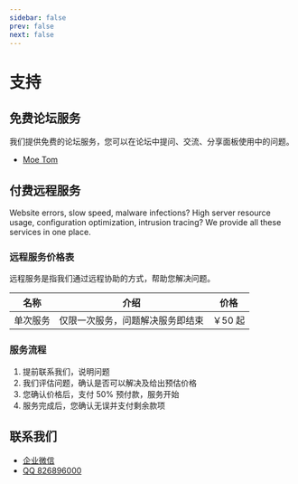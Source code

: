 ```yaml
---
sidebar: false
prev: false
next: false
---
```


# 支持

## 免费论坛服务

我们提供免费的论坛服务，您可以在论坛中提问、交流、分享面板使用中的问题。

- [Moe Tom](https://tom.moe)

## 付费远程服务

Website errors, slow speed, malware infections? High server resource usage, configuration optimization, intrusion tracing? We provide all these services in one place.

### 远程服务价格表

远程服务是指我们通过远程协助的方式，帮助您解决问题。

| 名称   | 介绍               | 价格    |
| ---- | ---------------- | ----- |
| 单次服务 | 仅限一次服务，问题解决服务即结束 | ￥50 起 |

### 服务流程

1. 提前联系我们，说明问题
2. 我们评估问题，确认是否可以解决及给出预估价格
3. 您确认价格后，支付 50% 预付款，服务开始
4. 服务完成后，您确认无误并支付剩余款项

## 联系我们

- [企业微信](https://work.weixin.qq.com/kfid/kfc20ea8e38b5a4e73a)
- [QQ 826896000](https://wpa.qq.com/msgrd?v=3&uin=826896000&site=qq&menu=yes)
